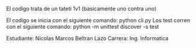El codigo trata de un tateti 1v1 (basicamente uno contra uno)

El codigo se inicia con el siguiente comando:
python cli.py
Los test corren con el siguiente comando:
python -m unittest discover -s test

Estudiante: Nicolas Marcos Beltran Lazo
Carrera: Ing. Informatica
